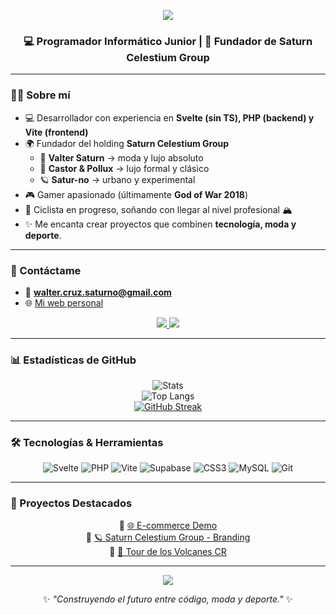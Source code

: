 <!-- Banner -->
<p align="center">
  <img src="https://capsule-render.vercel.app/api?type=waving&color=0:0f2027,100:2c5364&height=200&section=header&text=Walter%20Saturn&fontColor=ffffff&fontSize=50&animation=twinkling&fontAlignY=35"/>
</p>

<h3 align="center">💻 Programador Informático Junior | 🚀 Fundador de Saturn Celestium Group</h3>

---

### 🧑‍🚀 Sobre mí
- 💻 Desarrollador con experiencia en **Svelte (sin TS), PHP (backend) y Vite (frontend)**  
- 🌍 Fundador del holding **Saturn Celestium Group**  
   - 🌟 **Valter Saturn** → moda y lujo absoluto  
   - 🎩 **Castor & Pollux** → lujo formal y clásico  
   - 🪐 **Satur-no** → urbano y experimental  
- 🎮 Gamer apasionado (últimamente **God of War 2018**)  
- 🚴 Ciclista en progreso, soñando con llegar al nivel profesional 🏔️  
- ✨ Me encanta crear proyectos que combinen **tecnología, moda y deporte**.  

---

### 📧 Contáctame
- 📩 **walter.cruz.saturno@gmail.com**  
- 🌐 [Mi web personal](https://waltersaturno.shop)  

<p align="center">
  <a href="https://github.com/GemininoSagaa">
    <img src="https://img.shields.io/github/followers/GemininoSagaa?label=Follow&style=social" />
  </a>
  <img src="https://komarev.com/ghpvc/?username=GemininoSagaa&color=blueviolet&style=flat-square" />
</p>

---

### 📊 Estadísticas de GitHub
<div align="center">

![Stats](https://github-readme-stats.vercel.app/api?username=GemininoSagaa&show_icons=true&theme=tokyonight&hide_border=true&count_private=true)  
![Top Langs](https://github-readme-stats.vercel.app/api/top-langs/?username=GemininoSagaa&layout=compact&theme=tokyonight&hide_border=true)  
[![GitHub Streak](https://streak-stats.demolab.com?user=GemininoSagaa&theme=tokyonight&hide_border=true)](https://git.io/streak-stats)

</div>

---

### 🛠️ Tecnologías & Herramientas
<div align="center">

![Svelte](https://img.shields.io/badge/Svelte-FF3E00?style=for-the-badge&logo=svelte&logoColor=white)
![PHP](https://img.shields.io/badge/PHP-777BB4?style=for-the-badge&logo=php&logoColor=white)
![Vite](https://img.shields.io/badge/Vite-646CFF?style=for-the-badge&logo=vite&logoColor=white)
![Supabase](https://img.shields.io/badge/Supabase-3ECF8E?style=for-the-badge&logo=supabase&logoColor=white)
![CSS3](https://img.shields.io/badge/CSS3-1572B6?style=for-the-badge&logo=css3&logoColor=white)
![MySQL](https://img.shields.io/badge/MySQL-005C84?style=for-the-badge&logo=mysql&logoColor=white)
![Git](https://img.shields.io/badge/Git-F05033?style=for-the-badge&logo=git&logoColor=white)

</div>

---

### 🚀 Proyectos Destacados
<div align="center">

🔗 [🌐 E-commerce Demo](https://github.com/waltersaturno/ecommerce)  
🔗 [🪐 Saturn Celestium Group - Branding](https://waltersaturno.shop)  
🔗 [🚴 Tour de los Volcanes CR](https://github.com/waltersaturno/tour-volcanes)  

</div>

---

<p align="center">
  <img src="https://capsule-render.vercel.app/api?type=waving&color=0:0f2027,100:2c5364&height=120&section=footer"/>
</p>

<div align="center">
  
✨ *"Construyendo el futuro entre código, moda y deporte."* ✨  

</div>
